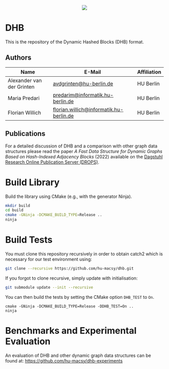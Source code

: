 <p align="center">
  <a href="https://github.com/hu-macsy/dhb/actions/workflows/ci.yml"><img src="https://github.com/hu-macsy/dhb/actions/workflows/ci.yml/badge.svg"></a>
</p>


# DHB

This is the repository of the Dynamic Hashed Blocks (DHB) format.

## Authors

| Name                      | E-Mail                                  | Affiliation |
|---------------------------|-----------------------------------------|-------------|
| Alexander van der Grinten | avdgrinten@hu-berlin.de                 | HU Berlin   |
| Maria Predari             | predarim@informatik.hu-berlin.de        | HU Berlin   |
| Florian Willich           | florian.willich@informatik.hu-berlin.de | HU Berlin   |

## Publications

For a detailed discussion of DHB and a comparison with other graph data structures
please read the paper _A Fast Data Structure for Dynamic Graphs Based on 
Hash-Indexed Adjacency Blocks_ (2022) available on the [Dagstuhl Research Online 
Publication Server (DROPS)](https://drops.dagstuhl.de/opus/volltexte/2022/16545/).

# Build Library

Build the library using CMake (e.g., with the generator Ninja).

```bash
mkdir build
cd build
cmake -GNinja -DCMAKE_BUILD_TYPE=Release ..
ninja
```

# Build Tests

You must clone this repository recursively in order to obtain catch2 which is
necessary for our test environment using:

```bash
git clone --recursive https://github.com/hu-macsy/dhb.git
```

If you forgot to clone recursive, simply update with initialisation:

```bash
git submodule update --init --recursive
```

You can then build the tests by setting the CMake option `DHB_TEST` to `On`.

```
cmake -GNinja -DCMAKE_BUILD_TYPE=Release -DDHB_TEST=On ..
ninja
```

# Benchmarks and Experimental Evaluation

An evaluation of DHB and other dynamic graph data structures can be found at: https://github.com/hu-macsy/dhb-experiments

